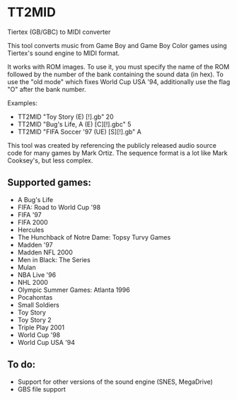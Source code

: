 # TT2MID
Tiertex (GB/GBC) to MIDI converter

This tool converts music from Game Boy and Game Boy Color games using Tiertex's sound engine to MIDI format.

It works with ROM images. To use it, you must specify the name of the ROM followed by the number of the bank containing the sound data (in hex). To use the "old mode" which fixes World Cup USA '94, additionally use the flag "O" after the bank number.

Examples:
* TT2MID "Toy Story (E) [!].gb" 20
* TT2MID "Bug's Life, A (E) [C][!].gbc" 5
* TT2MID "FIFA Soccer '97 (UE) [S][!].gb" A

This tool was created by referencing the publicly released audio source code for many games by Mark Ortiz. The sequence format is a lot like Mark Cooksey's, but less complex.

## Supported games:
* A Bug's Life
* FIFA: Road to World Cup '98
* FIFA '97
* FIFA 2000
* Hercules
* The Hunchback of Notre Dame: Topsy Turvy Games
* Madden '97
* Madden NFL 2000
* Men in Black: The Series
* Mulan
* NBA Live '96
* NHL 2000
* Olympic Summer Games: Atlanta 1996
* Pocahontas
* Small Soldiers
* Toy Story
* Toy Story 2
* Triple Play 2001
* World Cup '98
* World Cup USA '94

## To do:
  * Support for other versions of the sound engine (SNES, MegaDrive)
  * GBS file support
